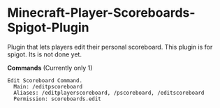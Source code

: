 # Minecraft-Player-Scoreboards-Spigot-Plugin
Plugin that lets players edit their personal scoreboard. This plugin is for spigot. Its is not done yet.

**Commands** (Currently only 1)
```
Edit Scoreboard Command.
  Main: /editpscoreboard
  Aliases: /editplayerscoreboard, /pscoreboard, /editscoreboard
  Permission: scoreboards.edit
```
